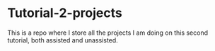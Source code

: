 # Tutorial-2-projects
This is a repo where I store all the projects I am doing on this second tutorial, both assisted and unassisted. 
